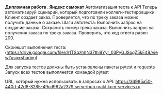 ﻿**Дипломная работа . Яндекс самокат** 
Автоматизация теста к API 
Теперь автоматизируй сценарий, который подготовили коллеги-тестировщики:
Клиент создает заказ.
Проверяется, что по треку заказа можно получить данные о заказе.
Шаги автотеста:
Выполнить запрос на создание заказа.
Сохранить номер трека заказа.
Выполнить запрос на получения заказа по треку заказа.
Проверить, что код ответа равен 200.

Скриншот выполнения теста:
(https://drive.google.com/file/d/1TSqzhhN37thl8Yyr_03PyGJSogZ5kE4B/view?usp=sharing)

Для запуска тестов должны быть установлены пакеты pytest и requests
Запуск всех тестов выполянется командой pytest

URL, который нужно использовать в запросах к API: https://3d985a50-440d-42d8-8285-49cd962a2379.serverhub.praktikum-services.ru
